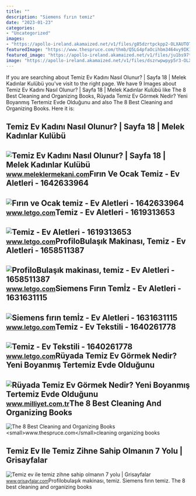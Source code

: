 ```yaml
---
title: ""
description: "Siemens fırın temi̇z"
date: "2023-01-23"
categories:
- "Uncategorized"
images:
- "https://apollo-ireland.akamaized.net/v1/files/g85dzrtpckpp2-OLXAUTOTR/image"
featuredImage: "https://www.thespruce.com/thmb/Q5LG4pfaOcihbm3464vy9IK1-oY=/2119x1414/filters:fill(auto,1)/GettyImages-934884504-5c2199e046e0fb0001468c67.jpg"
featured_image: "https://apollo-ireland.akamaized.net/v1/files/ju1bs97tbr2f3-OLXAUTOTR/image"
image: "https://apollo-ireland.akamaized.net/v1/files/dszrwpwpyp5r3-OLXAUTOTR/image"
---
```


If you are searching about Temiz Ev Kadını Nasıl Olunur? | Sayfa 18 | Melek Kadınlar Kulübü you've visit to the right page. We have 9 Images about Temiz Ev Kadını Nasıl Olunur? | Sayfa 18 | Melek Kadınlar Kulübü like The 8 Best Cleaning and Organizing Books, Rüyada Temiz Ev Görmek Nedir? Yeni Boyanmış Tertemiz Evde Olduğunu and also The 8 Best Cleaning and Organizing Books. Here it is:

Temiz Ev Kadını Nasıl Olunur? | Sayfa 18 | Melek Kadınlar Kulübü
----------------------------------------------------------------

 ![Temiz Ev Kadını Nasıl Olunur? | Sayfa 18 | Melek Kadınlar Kulübü](https://www.meleklermekani.com/attachments/20190608_141704-jpg.86135/) <small>www.meleklermekani.com</small>Fırın Ve Ocak Temiz - Ev Aletleri - 1642633964
----------------------------------------------

 ![Fırın ve Ocak temiz - Ev Aletleri - 1642633964](https://apollo-ireland.akamaized.net/v1/files/zhgdzltv8n3g-OLXAUTOTR/image) <small>www.letgo.com</small>Temiz - Ev Aletleri - 1619313653
--------------------------------

 ![Temiz - Ev Aletleri - 1619313653](https://apollo-ireland.akamaized.net/v1/files/ju1bs97tbr2f3-OLXAUTOTR/image) <small>www.letgo.com</small>ProfiloBulaşık Makinası, Temiz - Ev Aletleri - 1658511387
---------------------------------------------------------

 ![ProfiloBulaşık makinası, temiz - Ev Aletleri - 1658511387](https://apollo-ireland.akamaized.net/v1/files/dszrwpwpyp5r3-OLXAUTOTR/image) <small>www.letgo.com</small>Siemens Fırın Temİz - Ev Aletleri - 1631631115
----------------------------------------------

 ![Siemens fırın temİz - Ev Aletleri - 1631631115](https://apollo-ireland.akamaized.net/v1/files/g85dzrtpckpp2-OLXAUTOTR/image) <small>www.letgo.com</small>Temiz - Ev Tekstili - 1640261778
--------------------------------

 ![Temiz - Ev Tekstili - 1640261778](https://apollo-ireland.akamaized.net/v1/files/ialas4kqsafi-OLXAUTOTR/image) <small>www.letgo.com</small>Rüyada Temiz Ev Görmek Nedir? Yeni Boyanmış Tertemiz Evde Olduğunu
------------------------------------------------------------------

 ![Rüyada Temiz Ev Görmek Nedir? Yeni Boyanmış Tertemiz Evde Olduğunu](https://i2.milimaj.com/i/milliyet/75/0x410/6054863886b247084461ddac.jpg) <small>www.milliyet.com.tr</small>The 8 Best Cleaning And Organizing Books
----------------------------------------

 ![The 8 Best Cleaning and Organizing Books](https://www.thespruce.com/thmb/Q5LG4pfaOcihbm3464vy9IK1-oY=/2119x1414/filters:fill(auto,1)/GettyImages-934884504-5c2199e046e0fb0001468c67.jpg) <small>www.thespruce.com</small>cleaning organizing books

Temiz Ev Ile Temiz Zihne Sahip Olmanın 7 Yolu | Grisayfalar
-----------------------------------------------------------

 ![Temiz ev ile temiz zihne sahip olmanın 7 yolu | Grisayfalar](https://www.grisayfalar.com/wp-content/uploads/2020/06/temiz-ev-ile-temiz-zihne-sahip-olmanın-yolları.jpg) <small>www.grisayfalar.com</small>Profilobulaşık makinası, temiz. Siemens fırın temi̇z. The 8 best cleaning and organizing books
